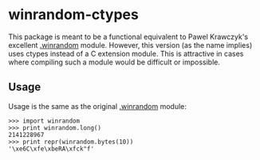 winrandom-ctypes
================

This package is meant to be a functional equivalent to Pawel Krawczyk's excellent 
[.winrandom](http://ipsec.pl/winrandom) module. However, this version (as the
name implies) uses ctypes instead of a C extension module. This is attractive in
cases where compiling such a module would be difficult or impossible.

Usage
-----

Usage is the same as the original [.winrandom](http://ipsec.pl/winrandom) module:

    >>> import winrandom
    >>> print winrandom.long()
    2141228967
    >>> print repr(winrandom.bytes(10))
    '\xe6C\xfe\xbeRA\xfck"f'
